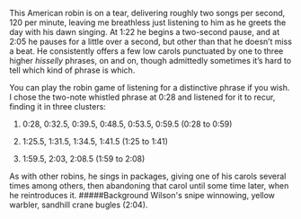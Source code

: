 This American robin is on a tear, delivering roughly two songs per second, 120 per minute, leaving me breathless just listening to him as he greets the day with his dawn singing. At 1:22 he begins a two-second pause, and at 2:05 he pauses for a little over a second, but other than that he doesn’t miss a beat. He consistently offers a few low carols punctuated by one to three higher _hisselly_ phrases, on and on, though admittedly sometimes it’s hard to tell which kind of phrase is which.
 
You can play the robin game of listening for a distinctive phrase if you wish. I chose the two-note whistled phrase at 0:28 and listened for it to recur, finding it in three clusters:

1) 0:28, 0:32.5, 0:39.5, 0:48.5, 0:53.5, 0:59.5 (0:28 to 0:59)
 
2) 1:25.5, 1:31.5, 1:34.5, 1:41.5 (1:25 to 1:41)

3) 1:59.5, 2:03, 2:08.5 (1:59 to 2:08)
 
 
As with other robins, he sings in packages, giving one of his carols several times among others, then abandoning that carol until some time later, when he reintroduces it.
#####Background
Wilson's snipe winnowing, yellow warbler, sandhill crane bugles (2:04).

